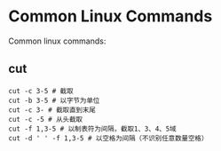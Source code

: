 # Common Linux Commands

Common linux commands:

## cut

```shell
cut -c 3-5 # 截取
cut -b 3-5 # 以字节为单位
cut -c 3- # 截取直到末尾
cut -c -5 # 从头截取
cut -f 1,3-5 # 以制表符为间隔，截取1、3、4、5域
cut -d ' ' -f 1,3-5 # 以空格为间隔（不识别任意数量空格）
```
